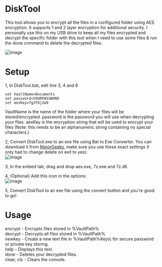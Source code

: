 # DiskTool
This tool allows you to encrypt all the files in a configured folder using AES encryption. It supports 1 and 2 layer encryption for additional security. I personally use this on my USB drive to keep all my files encrypted and decrypt the specific folder with this tool when I need to use some files & run the done command to delete the decrypted files.

![image](https://user-images.githubusercontent.com/37955902/235500936-70319d50-f886-4818-a3bb-be20a6c97dce.png)

# Setup
1, In DiskTool.bat, edit line 3, 4 and 6  
```batch
set VaultName=Documents
set password=YOURPASSWORD
set aesKey=7g3f8j2w9
```
VaultName is the name of the folder where your files will be stored/encrypted.
password is the password you will use when decrypting your files.
aesKey is the encryption string that will be used to encrypt your files (Note: this needs to be an alphanumeric string containing no special characters.)

2, Convert DiskTool.exe to an exe file using Bat to Exe Converter. You can download it from [MajorGeeks](https://www.majorgeeks.com/files/details/bat_to_exe_converter.html), make sure you use these exact settings (I only had to change delete on exit to yes):  
![image](https://user-images.githubusercontent.com/37955902/230525268-35e0db4b-ee72-460d-a086-348743b0a132.png)  
  
3, In the embed tab, drag and drop aes.exe, 7z.exe and 7z.dll.  

4, (Optional) Add this icon in the options:  
![image](https://raw.githubusercontent.com/slezercc/DiskTool/main/icon.ico)

5, Convert DiskTool to an exe file using the convert button and you're good to go!

# Usage
encrypt - Encrypts files stored in %VaultPath%  
decrypt - Decrypts all files stored in %VaultPath%  
newkey - Create a new text file in %VaultPath%Keys\ for secure password or private key storing.  
help - Displays this text.  
done - Deletes your decrypted files.  
clear, cls - Clears the console.  
